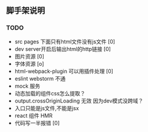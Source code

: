 ## 脚手架说明

### TODO
+ src pages 下面只有html文件没有js文件 [0]
+ dev server开启后输出html的http链接 [0]
+ 图片资源 [0]
+ 字体资源 [o]
+ html-webpack-plugin 可以用插件处理 [0]
+ eslint webstorm 不通
+ mock 服务
+ 动态加载的组件css怎么提取？
+ output.crossOriginLoading 无效 因为dev模式没跨域？
+ 入口只能是js文件,不能是jsx
+ react 组件 HMR
+ 代码写一半报错 [0]